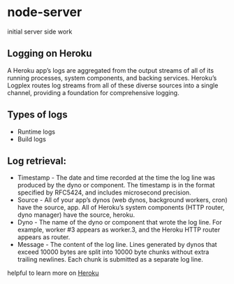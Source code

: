 # node-server
initial  server side work


## Logging on Heroku
A Heroku app’s logs are aggregated from the output streams of all of its running processes, system components, and backing services. Heroku’s Logplex routes log streams from all of these diverse sources into a single channel, providing a foundation for comprehensive logging.
## Types of logs
- Runtime logs
- Build logs
## Log retrieval:
* Timestamp - The date and time recorded at the time the log line was produced by the dyno or component. The timestamp is in the format specified by RFC5424, and includes microsecond precision.
* Source - All of your app’s dynos (web dynos, background workers, cron) have the source, app. All of Heroku’s system components (HTTP router, dyno manager) have the source, heroku.
* Dyno - The name of the dyno or component that wrote the log line. For example, worker #3 appears as worker.3, and the Heroku HTTP router appears as router.
* Message - The content of the log line. Lines generated by dynos that exceed 10000 bytes are split into 10000 byte chunks without extra trailing newlines. Each chunk is submitted as a separate log line.

helpful to learn more on [Heroku](https://devcenter.heroku.com/articles/logging#log-retrieval)

